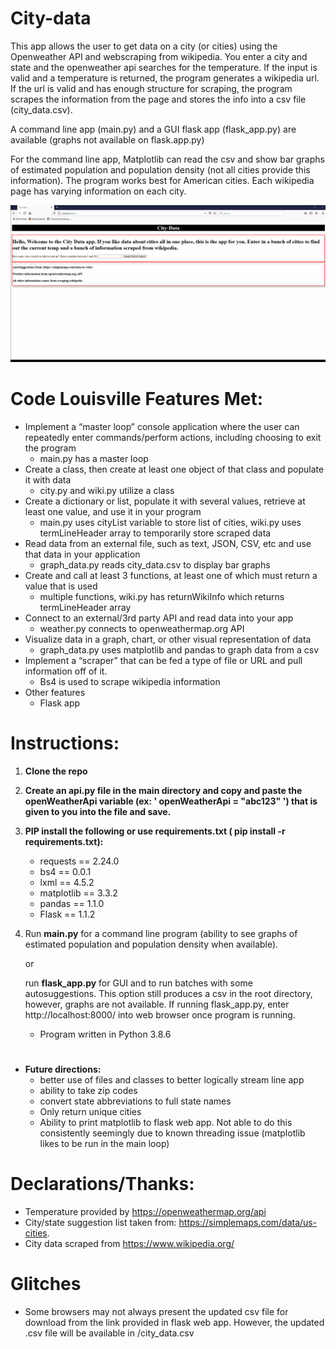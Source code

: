 # City-data

This app allows the user to get data on a city (or cities) using the Openweather API and webscraping from wikipedia. You enter a city and state and the openweather api searches for the temperature. If the input is valid and a temperature is returned, the program generates a wikipedia url. If the url is valid and has enough structure for scraping, the program scrapes the information from the page and stores the info into a csv file (city_data.csv). 

A command line app (main.py) and a GUI flask app (flask_app.py) are available (graphs not available on flask.app.py)

For the command line app, Matplotlib can read the csv and show bar graphs of estimated population and population density (not all cities provide this information).  The program works best for American cities. Each wikipedia page has varying information on each city.

![flash_app.py](images/citydata_gif_1.gif) 

#

# Code Louisville Features Met:

* Implement a “master loop” console application where the user can repeatedly enter commands/perform actions, including choosing to exit the program 
    * main.py has a master loop 
* Create a class, then create at least one object of that class and populate it with data
    * city.py and wiki.py utilize a class
* Create a dictionary or list, populate it with several values, retrieve at least one value, and use it in your program
    * main.py uses cityList variable to store list of cities, wiki.py uses termLineHeader array to temporarily store scraped data
* Read data from an external file, such as text, JSON, CSV, etc and use that data in your application
    * graph_data.py reads city_data.csv to display bar graphs
* Create and call at least 3 functions, at least one of which must return a value that is used
    * multiple functions, wiki.py has returnWikiInfo which returns termLineHeader array
* Connect to an external/3rd party API and read data into your app
    * weather.py connects to openweathermap.org API
* Visualize data in a graph, chart, or other visual representation of data
    * graph_data.py uses matplotlib and pandas to graph data from a csv
* Implement a “scraper” that can be fed a type of file or URL and pull information off of it.
    * Bs4 is used to scrape wikipedia information
* Other features 
    * Flask app




#
# Instructions:

1. **Clone the repo**
2. **Create an api.py file in the main directory and copy and paste the openWeatherApi variable (ex: ' openWeatherApi = "abc123" ') that is given to you into the file and save.**
3. **PIP install the following or use requirements.txt ( pip install -r requirements.txt):**
    * requests == 2.24.0
    * bs4 == 0.0.1
    * lxml == 4.5.2
    * matplotlib == 3.3.2
    * pandas == 1.1.0
    * Flask == 1.1.2
4. Run **main.py** for a command line program (ability to see graphs of estimated population and population density when available).

   or

    run **flask_app.py** for GUI and to run batches with some autosuggestions. This option still produces a csv in the root directory, however, graphs are not available. If running flask_app.py, enter http://localhost:8000/ into web browser once program is running.

    * Program written in Python 3.8.6

#

* **Future directions:** 
    * better use of files and classes to better logically stream line app
    * ability to take zip codes
    * convert state abbreviations to full state names
    * Only return unique cities
    * Ability to print matplotlib to flask web app. Not able to do this consistently seemingly due to known threading issue (matplotlib likes to be run in the main loop)


# Declarations/Thanks:
* Temperature provided by https://openweathermap.org/api 
* City/state suggestion list taken from:  https://simplemaps.com/data/us-cities.
* City data scraped from https://www.wikipedia.org/

# Glitches
* Some browsers may not always present the updated csv file for download from the link provided in flask web app. However, the updated .csv file will be available in /city_data.csv
